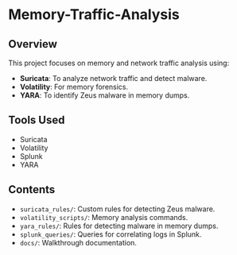 # Memory-Traffic-Analysis

## Overview
This project focuses on memory and network traffic analysis using:
- **Suricata**: To analyze network traffic and detect malware.
- **Volatility**: For memory forensics.
- **YARA**: To identify Zeus malware in memory dumps.

## Tools Used
- Suricata
- Volatility
- Splunk
- YARA

## Contents
- `suricata_rules/`: Custom rules for detecting Zeus malware.
- `volatility_scripts/`: Memory analysis commands.
- `yara_rules/`: Rules for detecting malware in memory dumps.
- `splunk_queries/`: Queries for correlating logs in Splunk.
- `docs/`: Walkthrough documentation.
